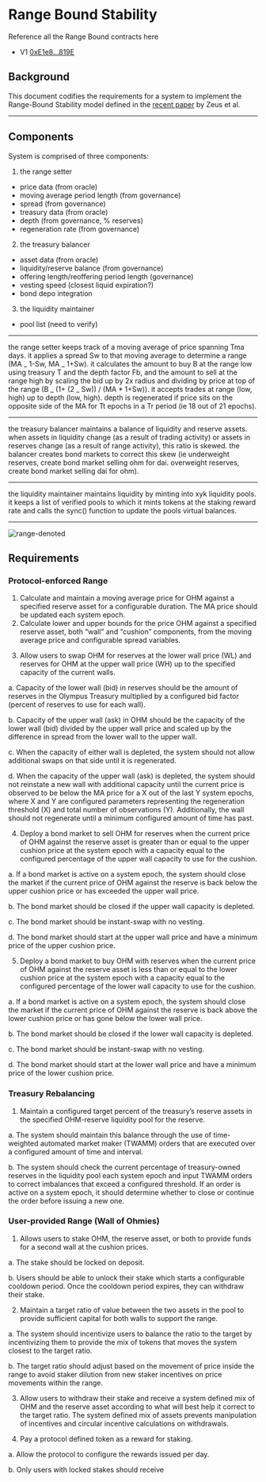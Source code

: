 # Range Bound Stability

Reference all the Range Bound contracts here

* V1 [0xE1e8...819E](https://etherscan.io/address/0xE1e83825613DE12E8F0502Da939523558f0B819E)

## Background

This document codifies the requirements for a system to implement the Range-Bound Stability model defined in the [recent paper](https://docs.google.com/document/u/2/d/e/2PACX-1vSIufbgAxAAtZkITd_s57o5AmyhAnk6iYbLYvN-ATL59hQ5nC2t2BTPvA8X9DYzFa-i3PRw9ARrAS9E/pub) by Zeus et al.

---

## Components

System is comprised of three components:

1. the range setter
  - price data (from oracle)
  - moving average period length (from governance)
  - spread (from governance)
  - treasury data (from oracle)
  - depth (from governance, % reserves)
  - regeneration rate (from governance)
2. the treasury balancer
  - asset data (from oracle)
  - liquidity/reserve balance (from governance)
  - offering length/reoffering period length (governance)
  - vesting speed (closest liquid expiration?)
  - bond depo integration
3. the liquidity maintainer
  - pool list (need to verify)

---

the range setter keeps track of a moving average of price
spanning Tma days. it applies a spread Sw to that moving average
to determine a range (MA _ 1-Sw, MA _ 1+Sw). it calculates the
amount to buy B at the range low using treasury T and the depth
factor Fb, and the amount to sell at the range high by scaling
the bid up by 2x radius and dividing by price at top of the
range (B _ (1+ (2 _ Sw)) / (MA \* 1+Sw)). it accepts trades at
range (low, high) up to depth (low, high). depth is regenerated
if price sits on the opposite side of the MA for Tt epochs in a
Tr period (ie 18 out of 21 epochs).

---

the treasury balancer maintains a balance of liquidity and
reserve assets. when assets in liquidity change (as a result
of trading activity) or assets in reserves change (as a result
of range activity), this ratio is skewed. the balancer creates
bond markets to correct this skew (ie underweight reserves,
create bond market selling ohm for dai. overweight reserves,
create bond market selling dai for ohm).

---

the liquidity maintainer maintains liquidity by minting
into xyk liquidity pools. it keeps a list of verified
pools to which it mints tokens at the staking reward rate
and calls the sync() function to update the pools virtual
balances.

---

![range-denoted](/gitbook/assets/range-denoted.png)

## Requirements

### Protocol-enforced Range

1. Calculate and maintain a moving average price for OHM against a specified reserve asset for a configurable duration. The MA price should be updated each system epoch.
2. Calculate lower and upper bounds for the price OHM against a specified reserve asset, both “wall” and “cushion” components, from the moving average price and configurable spread variables.
  <!-- TODO(appleseed) - add equations from here: https://docs.google.com/document/d/1AdPex_lMpSC_3U8UEU4hiSZIT1O1FekoCujRtYEJ0ig/edit# -->
 
3. Allow users to swap OHM for reserves at the lower wall price (WL) and reserves for OHM at the upper wall price (WH) up to the specified capacity of the current walls.

  a. Capacity of the lower wall (bid) in reserves should be the amount of reserves in the Olympus Treasury multiplied by a configured bid factor (percent of reserves to use for each wall).  

  b. Capacity of the upper wall (ask) in OHM should be the capacity of the lower wall (bid) divided by the upper wall price and scaled up by the difference in spread from the lower wall to the upper wall. 

  c. When the capacity of either wall is depleted, the system should not allow additional swaps on that side until it is regenerated.

  d. When the capacity of the upper wall (ask) is depleted, the system should not reinstate a new wall with additional capacity until the current price is observed to be below the MA price for a X out of the last Y system epochs, where X and Y are configured parameters representing the regeneration threshold (X) and total number of observations (Y). Additionally, the wall should not regenerate until a  minimum configured amount of time has past.

4. Deploy a bond market to sell OHM for reserves when the current price of OHM against the reserve asset is greater than or equal to the upper cushion price at the system epoch with a capacity equal to the configured percentage of the upper wall capacity to use for the cushion.

  a. If a bond market is active on a system epoch, the system should close the market if the current price of OHM against the reserve is back below the upper cushion price or has exceeded the upper wall price.

  b. The bond market should be closed if the upper wall capacity is depleted.

  c. The bond market should be instant-swap with no vesting.

  d. The bond market should start at the upper wall price and have a minimum price of the upper cushion price.

5. Deploy a bond market to buy OHM with reserves when the current price of OHM against the reserve asset is less than or equal to the lower cushion price at the system epoch with a capacity equal to the configured percentage of the lower wall capacity to use for the cushion.

  a. If a bond market is active on a system epoch, the system should close the market if the current price of OHM against the reserve is back above the lower cushion price or has gone below the lower wall price.

  b. The bond market should be closed if the lower wall capacity is depleted.

  c. The bond market should be instant-swap with no vesting.

  d. The bond market should start at the lower wall price and have a minimum price of the lower cushion price.

### Treasury Rebalancing

1. Maintain a configured target percent of the treasury’s reserve assets in the specified OHM-reserve liquidity pool for the reserve.

  a. The system should maintain this balance through the use of time-weighted automated market maker (TWAMM) orders that are executed over a configured amount of time and interval.

  b. The system should check the current percentage of treasury-owned reserves in the liquidity pool each system epoch and input TWAMM orders to correct imbalances that exceed a configured threshold. If an order is active on a system epoch, it should determine whether to close or continue the order before issuing a new one.

### User-provided Range (Wall of Ohmies)

1. Allows users to stake OHM, the reserve asset, or both to provide funds for a second wall at the cushion prices. 

  a. The stake should be locked on deposit. 

  b. Users should be able to unlock their stake which starts a configurable cooldown period. Once the cooldown period expires, they can withdraw their stake.

2. Maintain a target ratio of value between the two assets in the pool to provide sufficient capital for both walls to support the range.

  a. The system should incentivize users to balance the ratio to the target by incentivizing them to provide the mix of tokens that moves the system closest to the target ratio.

  b. The target ratio should adjust based on the movement of price inside the range to avoid staker dilution from new staker incentives on price movements within the range.

3. Allow users to withdraw their stake and receive a system defined mix of OHM and the reserve asset according to what will best help it correct to the target ratio. The system defined mix of assets prevents manipulation of incentives and circular incentive calculations on withdrawals.

4. Pay a protocol defined token as a reward for staking. 

  a. Allow the protocol to configure the rewards issued per day.

  b. Only users with locked stakes should receive